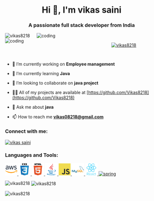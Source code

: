 <h1 align="center">Hi 👋, I'm vikas saini</h1>
<h3 align="center">A passionate full stack developer from India</h3>
<img align ="right" alt ="coding" width="400" src="https://www.google.com/url?sa=i&url=https%3A%2F%2Ficonscout.com%2Flottie-animation%2Fjava-developer-3573232&psig=AOvVaw3ebHpRZel8ovMKue6XwP37&ust=1716562502736000&source=images&cd=vfe&opi=89978449&ved=0CBEQjRxqFwoTCLDrovCDpIYDFQAAAAAdAAAAABAJ">
<img align="left" alt="coding" width="350" src="https://media.licdn.com/dms/image/D4D22AQFOiE5Ote9koQ/feedshare-shrink_1280/0/1698233447808?e=1718841600&v=beta&t=m1EjVLPtrBNeoMFjP3T17tv9zmOPKsc4HQP4FpAQrvM">
<p align="left"> <img src="https://komarev.com/ghpvc/?username=vikas8218&label=Profile%20views&color=0e75b6&style=flat" alt="vikas8218" /> </p>

<p align="left"> <a href="https://github.com/ryo-ma/github-profile-trophy"><img src="https://github-profile-trophy.vercel.app/?username=vikas8218" alt="vikas8218" /></a> </p>

<p align="left"> <a href="https://twitter.com/" target="blank"><img src="https://img.shields.io/twitter/follow/?logo=twitter&style=for-the-badge" alt="" /></a> </p>

- 🔭 I’m currently working on **Employee management**

- 🌱 I’m currently learning **Java**

- 👯 I’m looking to collaborate on **java project**

- 👨‍💻 All of my projects are available at [https://github.com/Vikas8218](https://github.com/Vikas8218)

- 💬 Ask me about **java**

- 📫 How to reach me **vikas08218@gmail.com**

<h3 align="left">Connect with me:</h3>
<p align="left">
<a href="https://linkedin.com/in/vikas saini" target="blank"><img align="center" src="https://raw.githubusercontent.com/rahuldkjain/github-profile-readme-generator/master/src/images/icons/Social/linked-in-alt.svg" alt="vikas saini" height="30" width="40" /></a>
</p>

<h3 align="left">Languages and Tools:</h3>
<p align="left"> <a href="https://aws.amazon.com" target="_blank" rel="noreferrer"> <img src="https://raw.githubusercontent.com/devicons/devicon/master/icons/amazonwebservices/amazonwebservices-original-wordmark.svg" alt="aws" width="40" height="40"/> </a> <a href="https://www.w3schools.com/css/" target="_blank" rel="noreferrer"> <img src="https://raw.githubusercontent.com/devicons/devicon/master/icons/css3/css3-original-wordmark.svg" alt="css3" width="40" height="40"/> </a> <a href="https://www.w3.org/html/" target="_blank" rel="noreferrer"> <img src="https://raw.githubusercontent.com/devicons/devicon/master/icons/html5/html5-original-wordmark.svg" alt="html5" width="40" height="40"/> </a> <a href="https://www.java.com" target="_blank" rel="noreferrer"> <img src="https://raw.githubusercontent.com/devicons/devicon/master/icons/java/java-original.svg" alt="java" width="40" height="40"/> </a> <a href="https://developer.mozilla.org/en-US/docs/Web/JavaScript" target="_blank" rel="noreferrer"> <img src="https://raw.githubusercontent.com/devicons/devicon/master/icons/javascript/javascript-original.svg" alt="javascript" width="40" height="40"/> </a> <a href="https://www.mysql.com/" target="_blank" rel="noreferrer"> <img src="https://raw.githubusercontent.com/devicons/devicon/master/icons/mysql/mysql-original-wordmark.svg" alt="mysql" width="40" height="40"/> </a> <a href="https://reactjs.org/" target="_blank" rel="noreferrer"> <img src="https://raw.githubusercontent.com/devicons/devicon/master/icons/react/react-original-wordmark.svg" alt="react" width="40" height="40"/> </a> <a href="https://spring.io/" target="_blank" rel="noreferrer"> <img src="https://www.vectorlogo.zone/logos/springio/springio-icon.svg" alt="spring" width="40" height="40"/> </a> </p>

<p><img align="left" src="https://github-readme-stats.vercel.app/api/top-langs?username=vikas8218&show_icons=true&locale=en&layout=compact" alt="vikas8218" /></p>

<p>&nbsp;<img align="center" src="https://github-readme-stats.vercel.app/api?username=vikas8218&show_icons=true&locale=en" alt="vikas8218" /></p>

<p><img align="center" src="https://github-readme-streak-stats.herokuapp.com/?user=vikas8218&" alt="vikas8218" /></p>
